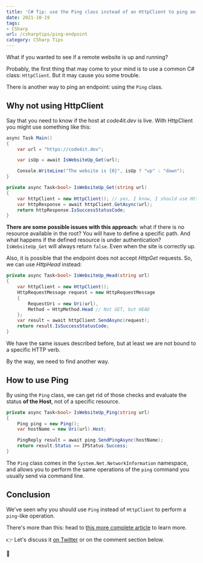 ```yaml
---
title: 'C# Tip: use the Ping class instead of an HttpClient to ping an endpoint'
date: 2021-10-19
tags:
- CSharp
url: /csharptips/ping-endpoint
category: CSharp Tips
---
```


What if you wanted to see if a remote website is up and running?

Probably, the first thing that may come to your mind is to use a common C# class: `HttpClient`. But it may cause you some trouble.

There is another way to ping an endpoint: using the `Ping` class.

## Why not using HttpClient

Say that you need to know if the host at _code4it.dev_ is live. With HttpClient you might use something like this:

```cs
async Task Main()
{
    var url = "https://code4it.dev";

    var isUp = await IsWebsiteUp_Get(url);

    Console.WriteLine("The website is {0}", isUp ? "up" : "down");
}

private async Task<bool> IsWebsiteUp_Get(string url)
{
    var httpClient = new HttpClient(); // yes, I know, I should use HttpClientFactory!
    var httpResponse = await httpClient.GetAsync(url);
    return httpResponse.IsSuccessStatusCode;
}
```

**There are some possible issues with this approach**: what if there is no resource available in the root? You will have to define a specific path. And what happens if the defined resource is under authentication? `IsWebsiteUp_Get` will always return `false`. Even when the site is correctly up.

Also, it is possible that the endpoint does not accept _HttpGet_ requests. So, we can use _HttpHead_ instead:

```cs
private async Task<bool> IsWebsiteUp_Head(string url)
{
    var httpClient = new HttpClient();
    HttpRequestMessage request = new HttpRequestMessage
    {
        RequestUri = new Uri(url),
        Method = HttpMethod.Head // Not GET, but HEAD
    };
    var result = await httpClient.SendAsync(request);
    return result.IsSuccessStatusCode;
}
```

We have the same issues described before, but at least we are not bound to a specific HTTP verb.

By the way, we need to find another way.

## How to use Ping

By using the `Ping` class, we can get rid of those checks and evaluate the status **of the Host**, not of a specific resource.

```cs
private async Task<bool> IsWebsiteUp_Ping(string url)
{
    Ping ping = new Ping();
    var hostName = new Uri(url).Host;

    PingReply result = await ping.SendPingAsync(hostName);
    return result.Status == IPStatus.Success;
}
```

The `Ping` class comes in the `System.Net.NetworkInformation` namespace, and allows you to perform the same operations of the `ping` command you usually send via command line.

## Conclusion

We've seen why you should use `Ping` instead of `HttpClient` to perform a `ping`-like operation.

There's more than this: head to [this more complete article](https://www.code4it.dev/blog/ping-endpoint-csharp "How to Ping an endpoint with C#") to learn more.

👉 Let's discuss it [on Twitter](https://twitter.com/BelloneDavide/status/1368979325408706565 "Original tweet on Twitter") or on the comment section below.

🐧
